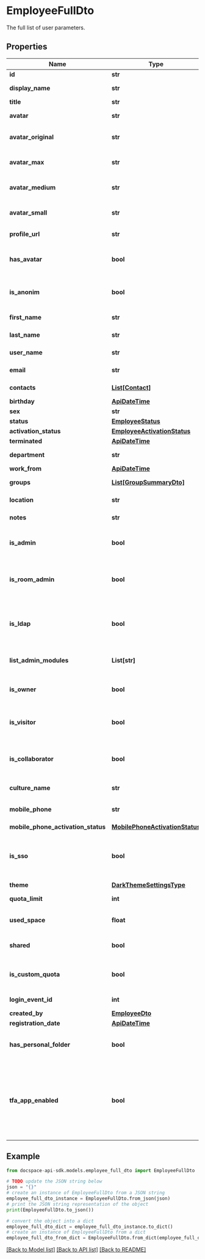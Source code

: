 # EmployeeFullDto
The full list of user parameters.

## Properties

Name | Type | Description | Notes
------------ | ------------- | ------------- | -------------
**id** | **str** | The user ID. | [optional] 
**display_name** | **str** | The user display name. | [optional] 
**title** | **str** | The user title. | [optional] 
**avatar** | **str** | The user avatar. | [optional] 
**avatar_original** | **str** | The user original size avatar. | [optional] 
**avatar_max** | **str** | The user maximum size avatar. | [optional] 
**avatar_medium** | **str** | The user medium size avatar. | [optional] 
**avatar_small** | **str** | The user small size avatar. | [optional] 
**profile_url** | **str** | The user profile URL. | [optional] 
**has_avatar** | **bool** | Specifies if the user has an avatar or not. | [optional] 
**is_anonim** | **bool** | Specifies if the user is anonymous or not. | [optional] 
**first_name** | **str** | The user first name. | [optional] 
**last_name** | **str** | The user last name. | [optional] 
**user_name** | **str** | The user username. | [optional] 
**email** | **str** | The user email. | [optional] 
**contacts** | [**List[Contact]**](Contact.md) | The list of user contacts. | [optional] 
**birthday** | [**ApiDateTime**](ApiDateTime.md) |  | [optional] 
**sex** | **str** | The user sex. | [optional] 
**status** | [**EmployeeStatus**](EmployeeStatus.md) |  | [optional] 
**activation_status** | [**EmployeeActivationStatus**](EmployeeActivationStatus.md) |  | [optional] 
**terminated** | [**ApiDateTime**](ApiDateTime.md) |  | [optional] 
**department** | **str** | The user department. | [optional] 
**work_from** | [**ApiDateTime**](ApiDateTime.md) |  | [optional] 
**groups** | [**List[GroupSummaryDto]**](GroupSummaryDto.md) | The list of user groups. | [optional] 
**location** | **str** | The user location. | [optional] 
**notes** | **str** | The user notes. | [optional] 
**is_admin** | **bool** | Specifies if the user is an administrator or not. | [optional] 
**is_room_admin** | **bool** | Specifies if the user is a room administrator or not. | [optional] 
**is_ldap** | **bool** | Specifies if the LDAP settings are enabled for the user or not. | [optional] 
**list_admin_modules** | **List[str]** | The list of the administrator modules. | [optional] 
**is_owner** | **bool** | Specifies if the user is a portal owner or not. | [optional] 
**is_visitor** | **bool** | Specifies if the user is a portal visitor or not. | [optional] 
**is_collaborator** | **bool** | Specifies if the user is a portal collaborator or not. | [optional] 
**culture_name** | **str** | The user culture code. | [optional] 
**mobile_phone** | **str** | The user mobile phone number. | [optional] 
**mobile_phone_activation_status** | [**MobilePhoneActivationStatus**](MobilePhoneActivationStatus.md) |  | [optional] 
**is_sso** | **bool** | Specifies if the SSO settings are enabled for the user or not. | [optional] 
**theme** | [**DarkThemeSettingsType**](DarkThemeSettingsType.md) |  | [optional] 
**quota_limit** | **int** | The user quota limit. | [optional] 
**used_space** | **float** | The portal used space of the user. | [optional] 
**shared** | **bool** | Specifies if the user has access rights. | [optional] 
**is_custom_quota** | **bool** | Specifies if the user has a custom quota or not. | [optional] 
**login_event_id** | **int** | The current login event ID. | [optional] 
**created_by** | [**EmployeeDto**](EmployeeDto.md) |  | [optional] 
**registration_date** | [**ApiDateTime**](ApiDateTime.md) |  | [optional] 
**has_personal_folder** | **bool** | Specifies if the user has a personal folder or not. | [optional] 
**tfa_app_enabled** | **bool** | Indicates whether the user has enabled two-factor authentication (TFA) using an authentication app. | [optional] 

## Example

```python
from docspace-api-sdk.models.employee_full_dto import EmployeeFullDto

# TODO update the JSON string below
json = "{}"
# create an instance of EmployeeFullDto from a JSON string
employee_full_dto_instance = EmployeeFullDto.from_json(json)
# print the JSON string representation of the object
print(EmployeeFullDto.to_json())

# convert the object into a dict
employee_full_dto_dict = employee_full_dto_instance.to_dict()
# create an instance of EmployeeFullDto from a dict
employee_full_dto_from_dict = EmployeeFullDto.from_dict(employee_full_dto_dict)
```
[[Back to Model list]](../README.md#documentation-for-models) [[Back to API list]](../README.md#documentation-for-api-endpoints) [[Back to README]](../README.md)


